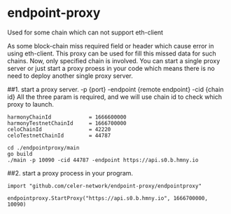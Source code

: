 # endpoint-proxy
Used for some chain which can not support eth-client

As some block-chain miss required field or header which cause error in using eth-client.
This proxy can be used for fill this missed data for such chains.
Now, only specified chain is involved.
You can start a single proxy server or just start a proxy proess in your code which means there is no need to deploy another single proxy server.

##1. start a  proxy server.
-p {port}
-endpoint {remote endpoint}
-cid {chain id}
All the three param is required, and we will use chain id to check which proxy to launch.
```
harmonyChainId            = 1666600000
harmonyTestnetChainId     = 1666700000
celoChainId               = 42220
celoTestnetChainId        = 44787
```
```
cd ./endpointproxy/main
go build
./main -p 10090 -cid 44787 -endpoint https://api.s0.b.hmny.io
```

##2. start a proxy process in your program.
```
import "github.com/celer-network/endpoint-proxy/endpointproxy"

endpointproxy.StartProxy("https://api.s0.b.hmny.io", 1666700000, 10090)
```
